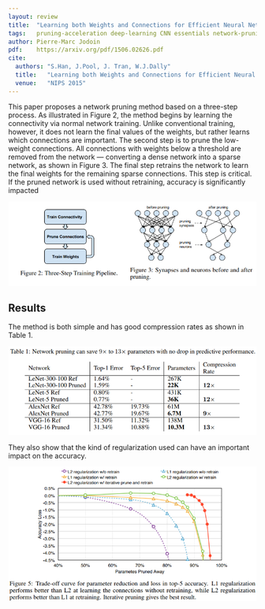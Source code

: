 ```yaml
---
layout: review
title:  "Learning both Weights and Connections for Efficient Neural Networks"
tags:   pruning-acceleration deep-learning CNN essentials network-pruning
author: Pierre-Marc Jodoin
pdf:    https://arxiv.org/pdf/1506.02626.pdf
cite:
  authors: "S.Han, J.Pool, J. Tran, W.J.Dally"
  title:   "Learning both Weights and Connections for Efficient Neural Networks"
  venue:   "NIPS 2015"
---
```


This paper proposes a network pruning method based on a three-step process.  As illustrated in Figure 2, the method begins by learning
the connectivity via normal network training. Unlike conventional training, however, it does not learn the final values of the weights, but rather learns which connections are important.  The second step is to prune the low-weight connections. All connections with weights below a threshold are removed from the network — converting a dense network into a sparse network, as shown in Figure 3. The final step retrains the network to learn the final weights for the remaining
sparse connections. This step is critical. If the pruned network is used without retraining, accuracy is significantly impacted

![](/deep-learning/images/pruning2015/sc01.png)

## Results

The method is both simple and has good compression rates as shown in Table 1.

![](/deep-learning/images/pruning2015/sc02.png)

They also show that the kind of regularization used can have an important impact on the accuracy.

![](/deep-learning/images/pruning2015/sc03.png)






